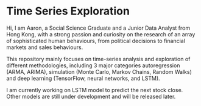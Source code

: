# Time Series Exploration

Hi, I am Aaron, a Social Science Graduate and a Junior Data Analyst from Hong Kong, with a strong passion and curiosity on the research of an array of sophisticated human behaviours, from political decisions to financial markets and sales behaviours.

This repository mainly focuses on time-series analysis and exploration of different methodologies, including 3 major categories autoregression (ARMA, ARIMA), simulation (Monte Carlo, Markov Chains, Random Walks) and deep learning (TensorFlow, neural networks, and LSTM).

I am currently working on LSTM model to predict the next stock close. Other models are still under development and will be released later.
